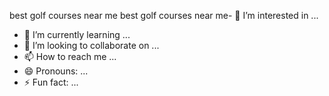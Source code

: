 
best golf courses near me best golf courses near me- 👀 I’m interested in ...
- 🌱 I’m currently learning ...
- 💞️ I’m looking to collaborate on ...
- 📫 How to reach me ...
- 😄 Pronouns: ...
- ⚡ Fun fact: ...

<!---
anakistican/anakistican is a ✨ special ✨ repository because its `README.md` (this file) appears on your GitHub profile.
You can click the Preview link to take a look at your changes.
--->
